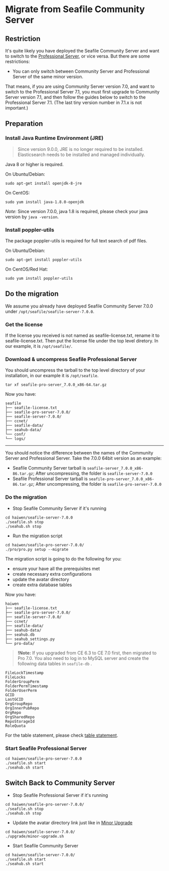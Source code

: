 # Migrate from Seafile Community Server

## Restriction

It's quite likely you have deployed the Seafile Community Server and want to switch to the [Professional Server](http://seafile.com/en/product/private_server/), or vice versa. But there are some restrictions:

* You can only switch between Community Server and Professional Server of the same minor version.

That means, if you are using Community Server version 7.0, and want to switch to the Professional Server 7.1, you must first upgrade to Community Server version 7.1, and then follow the guides below to switch to the Professional Server 7.1. (The last tiny version number in 7.1.x is not important.)

## Preparation

### Install Java Runtime Environment (JRE)

> Since version 9.0.0, JRE is no longer required to be installed. Elasticsearch needs to be installed and managed individually.

Java 8 or higher is required.

On Ubuntu/Debian:

```
sudo apt-get install openjdk-8-jre

```

On CentOS:

```
sudo yum install java-1.8.0-openjdk

```

_Note_: Since version 7.0.0, java 1.8 is required, please check your java version by `java -version`.

### Install poppler-utils

The package poppler-utils is required for full text search of pdf files.

On Ubuntu/Debian:

```
sudo apt-get install poppler-utils

```

On CentOS/Red Hat:

```
sudo yum install poppler-utils

```

## Do the migration

We assume you already have deployed Seafile Community Server 7.0.0 under `/opt/seafile/seafile-server-7.0.0`. 

### Get the license

If the license you received is not named as seafile-license.txt, rename it to seafile-license.txt. Then put the license file under the top level diretory. In our example, it is `/opt/seafile/`.

### Download & uncompress Seafile Professional Server

You should uncompress the tarball to the top level directory of your installation, in our example it is `/opt/seafile`.

```
tar xf seafile-pro-server_7.0.0_x86-64.tar.gz

```

Now you have:

```
seafile
├── seafile-license.txt
├── seafile-pro-server-7.0.0/
├── seafile-server-7.0.0/
├── ccnet/
├── seafile-data/
├── seahub-data/
└── conf/
└── logs/

```

---

You should notice the difference between the names of the Community Server and Professional Server. Take the 7.0.0 64bit version as an example:

* Seafile Community Server tarball is `seafile-server_7.0.0_x86-86.tar.gz`; After uncompressing, the folder is `seafile-server-7.0.0`
* Seafile Professional Server tarball is `seafile-pro-server_7.0.0_x86-86.tar.gz`; After uncompressing, the folder is `seafile-pro-server-7.0.0`
    

### Do the migration

* Stop Seafile Community Server if it's running


```
cd haiwen/seafile-server-7.0.0
./seafile.sh stop
./seahub.sh stop

```

* Run the migration script 


```
cd haiwen/seafile-pro-server-7.0.0/
./pro/pro.py setup --migrate

```

The migration script is going to do the following for you:

* ensure your have all the prerequisites met
* create necessary extra configurations
* update the avatar directory
* create extra database tables

Now you have:

```
haiwen
├── seafile-license.txt
├── seafile-pro-server-7.0.0/
├── seafile-server-7.0.0/
├── ccnet/
├── seafile-data/
├── seahub-data/
├── seahub.db
├── seahub_settings.py
└── pro-data/

```

> **!Note:** If you upgraded from CE 6.3 to CE 7.0 first, then migrated to Pro 7.0. You also need to log in to MySQL server and create the following data tables in `seafile-db` .

```
FileLockTimestamp
FileLocks
FolderGroupPerm
FolderPermTimestamp
FolderUserPerm
GCID
LastGCID
OrgGroupRepo
OrgInnerPubRepo
OrgRepo
OrgSharedRepo
RepoStorageId
RoleQuota

```

For the table statement, please check [table statement](./seafile-sql.md).

### Start Seafile Professional Server

```
cd haiwen/seafile-pro-server-7.0.0
./seafile.sh start
./seahub.sh start

```

## Switch Back to Community Server

* Stop Seafile Professional Server if it's running


```
cd haiwen/seafile-pro-server-7.0.0/
./seafile.sh stop
./seahub.sh stop

```

* Update the avatar directory link just like in [Minor Upgrade](https://github.com/haiwen/seafile/wiki/Upgrading-Seafile-Server#minor-upgrade-like-from-150-to-151)


```
cd haiwen/seafile-server-7.0.0/
./upgrade/minor-upgrade.sh

```

* Start Seafile Community Server


```
cd haiwen/seafile-server-7.0.0/
./seafile.sh start
./seahub.sh start

```


